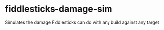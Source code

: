 # fiddlesticks-damage-sim
Simulates the damage Fiddlesticks can do with any build against any target
